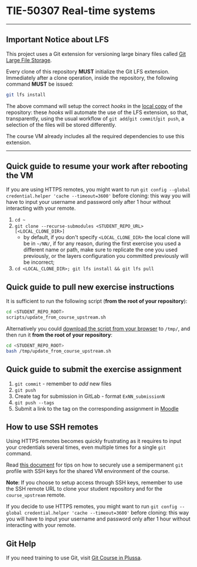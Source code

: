 # TIE-50307 Real-time systems

--------------------------------------------------------------------------------
## Important Notice about LFS

This project uses a Git extension for versioning large binary files called [Git Large File Storage][git-lfs].

Every clone of this repository **MUST** initialize the Git LFS extension. Immediately after a clone operation, inside the repository, the following command **MUST** be issued:

~~~bash
git lfs install
~~~

The above command will setup the correct *hooks* in the <u>local copy</u> of the repository: these *hooks* will automate the use of the LFS extension, so that, transparently, using the usual workflow of `git add`/`git commit`/`git push`, a selection of the files will be stored differently.

The course VM already includes all the required dependencies to use this extension.

--------------------------------------------------------------------------------

## Quick guide to resume your work after rebooting the VM

If you are using HTTPS remotes, you might want to run `git config --global credential.helper 'cache --timeout=3600'` before cloning: this way you will have to input your username and password only after 1 hour without interacting with your remote.

1. `cd ~`
2. `git clone --recurse-submodules <STUDENT_REPO_URL> [<LOCAL_CLONE_DIR>]`
   - by default, if you don't specify `<LOCAL_CLONE_DIR>` the local clone will be in `~/NN/`, if for any reason, during the first exercise you used a different name or path, make sure to replicate the one you used previously, or the layers configuration you committed previously will be incorrect;
3. `cd <LOCAL_CLONE_DIR>; git lfs install && git lfs pull`


## Quick guide to pull new exercise instructions

It is sufficient to run the following script (**from the root of your repository**):

```bash
cd <STUDENT_REPO_ROOT>
scripts/update_from_course_upstream.sh
```

Alternatively you could [download the script from your browser][update_from_course_upstream] to `/tmp/`, and then run it **from the root of your repository**:

```bash
cd <STUDENT_REPO_ROOT>
bash /tmp/update_from_course_upstream.sh
```

## Quick guide to submit the exercise assignment

1. `git commit` - remember to *add* new files
2. `git push`
3. Create tag for submission in GitLab - format `ExNN_submissionN`
4. `git push --tags`
5. Submit a link to the tag on the corresponding assignment in [Moodle][moodle]

## How to use SSH remotes

Using HTTPS remotes becomes quickly frustrating as it requires to input your credentials several times, even multiple times for a single `git` command.

Read [this document](https://course-gitlab.tut.fi/tie-50307-rt-systems-2018/course_upstream/snippets/20) for tips on how to securely use a semipermanent `git` profile with SSH keys for the shared VM environment of the course.

**Note**: If you choose to setup access through SSH keys, remember to use the SSH remote URL to clone your student repository and for the `course_upstream` remote.

If you decide to use HTTPS remotes, you might want to run `git config --global credential.helper 'cache --timeout=3600'` before cloning: this way you will have to input your username and password only after 1 hour without interacting with your remote.

## Git Help

If you need training to use Git, visit [Git Course in Plussa][git-plussa].


[moodle]: https://moodle2.tut.fi/course/view.php?id=11830
[git-plussa]: https://plus.cs.tut.fi/git/versio-1/
[course_upstream project]: https://course-gitlab.tut.fi/tie-50307-rt-systems-2018/course_upstream
[git-lfs]: https://git-lfs.github.com/
[update_from_course_upstream]: https://course-gitlab.tut.fi/tie-50307-rt-systems-2018/course_upstream/raw/master/scripts/update_from_course_upstream.sh
